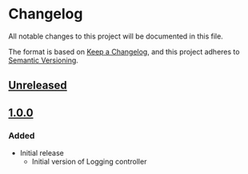 # Changelog
All notable changes to this project will be documented in this file.

The format is based on [Keep a Changelog](https://keepachangelog.com/en/1.0.0/),
and this project adheres to [Semantic Versioning](https://semver.org/spec/v2.0.0.html).

## [Unreleased]

## [1.0.0]
### Added
- Initial release
  - Initial version of Logging controller

[Unreleased]: https://github.com/MetaMask/core/compare/@metamask/logging-controller@1.0.0...HEAD
[1.0.0]: https://github.com/MetaMask/core/releases/tag/@metamask/logging-controller@1.0.0
